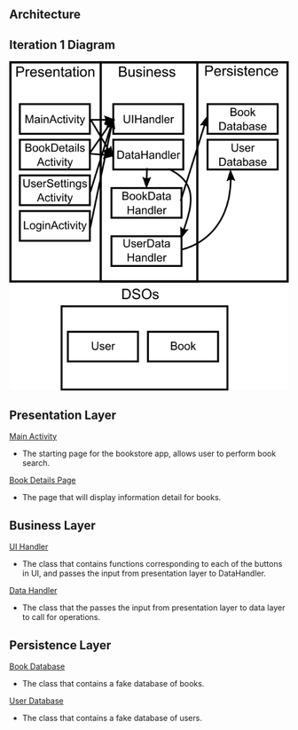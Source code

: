 ## Architecture
## Iteration 1 Diagram

![architecture](architecture.png)

## Presentation Layer
[Main Activity](https://code.cs.umanitoba.ca/3350-winter-2021-a03/winter-2021-a03-group-10/-/blob/master/app/src/main/java/com/comp3350_group10/bookstore/MainActivity.java)
- The starting page for the bookstore app, allows user to perform book search.

[Book Details Page](https://code.cs.umanitoba.ca/3350-winter-2021-a03/winter-2021-a03-group-10/-/blob/master/app/src/main/java/com/comp3350_group10/bookstore/BookDetailsActivity.java)
- The page that will display information detail for books. 


## Business Layer
[UI Handler](https://code.cs.umanitoba.ca/3350-winter-2021-a03/winter-2021-a03-group-10/-/tree/master/app/src/main/java/com/comp3350_group10/bookstore/logic/UI_Handler)
- The class that contains functions corresponding to each of the buttons in UI, and passes the input from presentation layer to DataHandler.

[Data Handler](https://code.cs.umanitoba.ca/3350-winter-2021-a03/winter-2021-a03-group-10/-/blob/master/app/src/main/java/com/comp3350_group10/bookstore/logic/Data_Handler/DataHandler.java)
- The class that the passes the input from presentation layer to data layer to call for operations.

## Persistence Layer
[Book Database](https://code.cs.umanitoba.ca/3350-winter-2021-a03/winter-2021-a03-group-10/-/blob/master/app/src/main/java/com/comp3350_group10/bookstore/data/BookDatabase.java)
- The class that contains a fake database of books.

[User Database](https://code.cs.umanitoba.ca/3350-winter-2021-a03/winter-2021-a03-group-10/-/blob/master/app/src/main/java/com/comp3350_group10/bookstore/UserDatabase.java)
- The class that contains a fake database of users.
